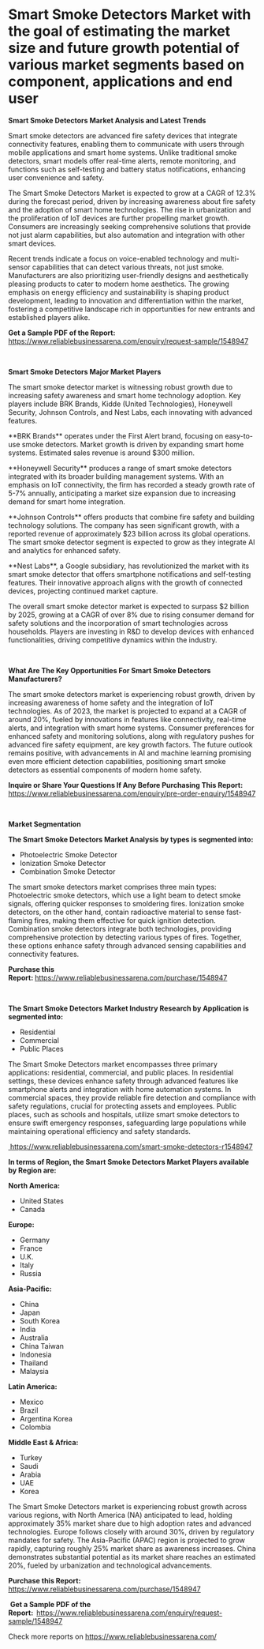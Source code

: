 <p><h1>Smart Smoke Detectors Market with the goal of estimating the market size and future growth potential of various market segments based on component, applications and end user</h1></p><p><strong>Smart Smoke Detectors Market Analysis and Latest Trends</strong></p>
<p><p>Smart smoke detectors are advanced fire safety devices that integrate connectivity features, enabling them to communicate with users through mobile applications and smart home systems. Unlike traditional smoke detectors, smart models offer real-time alerts, remote monitoring, and functions such as self-testing and battery status notifications, enhancing user convenience and safety.</p><p>The Smart Smoke Detectors Market is expected to grow at a CAGR of 12.3% during the forecast period, driven by increasing awareness about fire safety and the adoption of smart home technologies. The rise in urbanization and the proliferation of IoT devices are further propelling market growth. Consumers are increasingly seeking comprehensive solutions that provide not just alarm capabilities, but also automation and integration with other smart devices.</p><p>Recent trends indicate a focus on voice-enabled technology and multi-sensor capabilities that can detect various threats, not just smoke. Manufacturers are also prioritizing user-friendly designs and aesthetically pleasing products to cater to modern home aesthetics. The growing emphasis on energy efficiency and sustainability is shaping product development, leading to innovation and differentiation within the market, fostering a competitive landscape rich in opportunities for new entrants and established players alike.</p></p>
<p><strong>Get a Sample PDF of the Report:&nbsp;</strong> <a href="https://www.reliablebusinessarena.com/enquiry/request-sample/1548947?utm_campaign=1943&utm_medium=2&utm_source=Github&utm_content=ia&utm_term=11022025&utm_id=smart-smoke-detectors">https://www.reliablebusinessarena.com/enquiry/request-sample/1548947</a></p>
<p>&nbsp;</p>
<p><strong>Smart Smoke Detectors Major Market Players</strong></p>
<p><p>The smart smoke detector market is witnessing robust growth due to increasing safety awareness and smart home technology adoption. Key players include BRK Brands, Kidde (United Technologies), Honeywell Security, Johnson Controls, and Nest Labs, each innovating with advanced features.</p><p>**BRK Brands** operates under the First Alert brand, focusing on easy-to-use smoke detectors. Market growth is driven by expanding smart home systems. Estimated sales revenue is around $300 million.</p><p>**Honeywell Security** produces a range of smart smoke detectors integrated with its broader building management systems. With an emphasis on IoT connectivity, the firm has recorded a steady growth rate of 5-7% annually, anticipating a market size expansion due to increasing demand for smart home integration.</p><p>**Johnson Controls** offers products that combine fire safety and building technology solutions. The company has seen significant growth, with a reported revenue of approximately $23 billion across its global operations. The smart smoke detector segment is expected to grow as they integrate AI and analytics for enhanced safety.</p><p>**Nest Labs**, a Google subsidiary, has revolutionized the market with its smart smoke detector that offers smartphone notifications and self-testing features. Their innovative approach aligns with the growth of connected devices, projecting continued market capture.</p><p>The overall smart smoke detector market is expected to surpass $2 billion by 2025, growing at a CAGR of over 8% due to rising consumer demand for safety solutions and the incorporation of smart technologies across households. Players are investing in R&D to develop devices with enhanced functionalities, driving competitive dynamics within the industry.</p></p>
<p>&nbsp;</p>
<p><strong>What Are The Key Opportunities For Smart Smoke Detectors Manufacturers?</strong></p>
<p><p>The smart smoke detectors market is experiencing robust growth, driven by increasing awareness of home safety and the integration of IoT technologies. As of 2023, the market is projected to expand at a CAGR of around 20%, fueled by innovations in features like connectivity, real-time alerts, and integration with smart home systems. Consumer preferences for enhanced safety and monitoring solutions, along with regulatory pushes for advanced fire safety equipment, are key growth factors. The future outlook remains positive, with advancements in AI and machine learning promising even more efficient detection capabilities, positioning smart smoke detectors as essential components of modern home safety.</p></p>
<p><strong>Inquire or Share Your Questions If Any Before Purchasing This Report:</strong> <a href="https://www.reliablebusinessarena.com/enquiry/pre-order-enquiry/1548947?utm_campaign=1943&utm_medium=2&utm_source=Github&utm_content=ia&utm_term=11022025&utm_id=smart-smoke-detectors">https://www.reliablebusinessarena.com/enquiry/pre-order-enquiry/1548947</a></p>
<p>&nbsp;</p>
<p><strong>Market Segmentation</strong></p>
<p><strong>The Smart Smoke Detectors Market Analysis by types is segmented into:</strong></p>
<p><ul><li>Photoelectric Smoke Detector</li><li>Ionization Smoke Detector</li><li>Combination Smoke Detector</li></ul></p>
<p><p>The smart smoke detectors market comprises three main types: Photoelectric smoke detectors, which use a light beam to detect smoke signals, offering quicker responses to smoldering fires. Ionization smoke detectors, on the other hand, contain radioactive material to sense fast-flaming fires, making them effective for quick ignition detection. Combination smoke detectors integrate both technologies, providing comprehensive protection by detecting various types of fires. Together, these options enhance safety through advanced sensing capabilities and connectivity features.</p></p>
<p><strong>Purchase this Report:&nbsp;</strong><a href="https://www.reliablebusinessarena.com/purchase/1548947?utm_campaign=1943&utm_medium=2&utm_source=Github&utm_content=ia&utm_term=11022025&utm_id=smart-smoke-detectors">https://www.reliablebusinessarena.com/purchase/1548947</a></p>
<p>&nbsp;</p>
<p><strong>The Smart Smoke Detectors Market Industry Research by Application is segmented into:</strong></p>
<p><ul><li>Residential</li><li>Commercial</li><li>Public Places</li></ul></p>
<p><p>The Smart Smoke Detectors market encompasses three primary applications: residential, commercial, and public places. In residential settings, these devices enhance safety through advanced features like smartphone alerts and integration with home automation systems. In commercial spaces, they provide reliable fire detection and compliance with safety regulations, crucial for protecting assets and employees. Public places, such as schools and hospitals, utilize smart smoke detectors to ensure swift emergency responses, safeguarding large populations while maintaining operational efficiency and safety standards.</p></p>
<p><a href="https://www.reliablebusinessarena.com/smart-smoke-detectors-r1548947?utm_campaign=1943&utm_medium=2&utm_source=Github&utm_content=ia&utm_term=11022025&utm_id=smart-smoke-detectors">&nbsp;https://www.reliablebusinessarena.com/smart-smoke-detectors-r1548947</a></p>
<p><strong>In terms of Region, the Smart Smoke Detectors Market Players available by Region are:</strong></p>
<p>
    <p> <strong> North America: </strong>
        <ul>
            <li>United States</li>
            <li>Canada</li>
        </ul>
        </p> 
    <p> <strong> Europe: </strong>
        <ul>
            <li>Germany</li>
            <li>France</li>
            <li>U.K.</li>
            <li>Italy</li>
            <li>Russia</li>
        </ul>
        </p> 
    <p> <strong> Asia-Pacific: </strong>
        <ul>
            <li>China</li>
            <li>Japan</li>
            <li>South Korea</li>
            <li>India</li>
            <li>Australia</li>
            <li>China Taiwan</li>
            <li>Indonesia</li>
            <li>Thailand</li>
            <li>Malaysia</li>
        </ul>
        </p> 
    <p> <strong> Latin America: </strong>
        <ul>
            <li>Mexico</li>
            <li>Brazil</li>
            <li>Argentina Korea</li>
            <li>Colombia</li>
        </ul>
        </p> 
    <p> <strong> Middle East & Africa: </strong>
        <ul>
            <li>Turkey</li>
            <li>Saudi</li>
            <li>Arabia</li>
            <li>UAE</li>
            <li>Korea</li>
        </ul>
    </p>
    </p>
<p><p>The Smart Smoke Detectors market is experiencing robust growth across various regions, with North America (NA) anticipated to lead, holding approximately 35% market share due to high adoption rates and advanced technologies. Europe follows closely with around 30%, driven by regulatory mandates for safety. The Asia-Pacific (APAC) region is projected to grow rapidly, capturing roughly 25% market share as awareness increases. China demonstrates substantial potential as its market share reaches an estimated 20%, fueled by urbanization and technological advancements.</p></p>
<p><strong>Purchase this Report: </strong><a href="https://www.reliablebusinessarena.com/purchase/1548947?utm_campaign=1943&utm_medium=2&utm_source=Github&utm_content=ia&utm_term=11022025&utm_id=smart-smoke-detectors">https://www.reliablebusinessarena.com/purchase/1548947</a></p>
<p>&nbsp;<strong>Get a Sample PDF of the Report:&nbsp;&nbsp;</strong><a href="https://www.reliablebusinessarena.com/enquiry/request-sample/1548947?utm_campaign=1943&utm_medium=2&utm_source=Github&utm_content=ia&utm_term=11022025&utm_id=smart-smoke-detectors">https://www.reliablebusinessarena.com/enquiry/request-sample/1548947</a></p>
<p><strong></strong></p>
<p>Check more reports on <a href="https://www.reliablebusinessarena.com/?utm_campaign=1943&utm_medium=2&utm_source=Github&utm_content=ia&utm_term=11022025&utm_id=smart-smoke-detectors">https://www.reliablebusinessarena.com/</a></p>